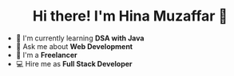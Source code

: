  <p align="center">
  <h1 align="center">Hi there! I'm Hina Muzaffar 👋</h1>
</p>

- 🔭 I'm currently learning <b>DSA with Java</b>
- 💬 Ask me about <b>Web Development</b>
- 💼 I'm a <b>Freelancer</b>
- 💻 Hire me as <b>Full Stack Developer</b>

